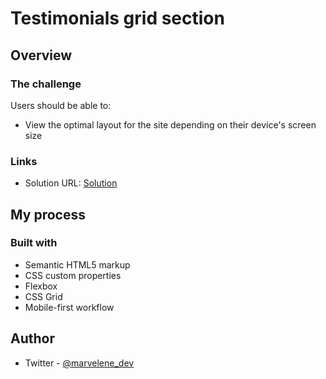 # Testimonials grid section


## Overview

### The challenge

Users should be able to:

- View the optimal layout for the site depending on their device's screen size


### Links

- Solution URL: [Solution](http://127.0.0.1:3000/testimonials-grid-section-main/index.html)


## My process

### Built with

- Semantic HTML5 markup
- CSS custom properties
- Flexbox
- CSS Grid
- Mobile-first workflow

## Author
- Twitter - [@marvelene_dev](https://www.twitter.com/marvelene_dev)

